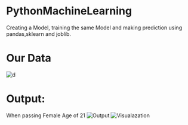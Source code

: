 # PythonMachineLearning
Creating a Model, training the same Model and making prediction using pandas,sklearn and joblib.
# Our Data
![d](https://user-images.githubusercontent.com/101400043/164683117-7c78f06d-5070-4949-a0e7-ffe607927018.PNG)
# Output:
When passing Female Age of 21
![Output](https://user-images.githubusercontent.com/101400043/163703080-a145fb7a-dcbf-4972-bb46-ca98aea01106.PNG)
![Visualazation](https://user-images.githubusercontent.com/101400043/163703082-909941ea-476a-43db-98d8-ccdafe6ca097.PNG)
